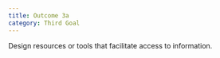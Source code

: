 ```yaml
---
title: Outcome 3a
category: Third Goal
---
```

Design resources or tools that facilitate access to information.
